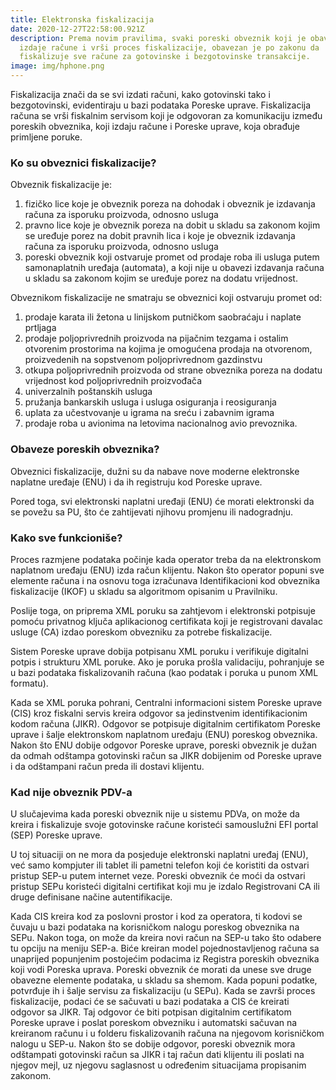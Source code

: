 ```yaml
---
title: Elektronska fiskalizacija
date: 2020-12-27T22:58:00.921Z
description: Prema novim pravilima, svaki poreski obveznik koji je obavezan da
  izdaje račune i vrši proces fiskalizacije, obavezan je po zakonu da
  fiskalizuje sve račune za gotovinske i bezgotovinske transakcije.
image: img/hphone.png
---
```

Fiskalizacija znači da se svi izdati računi, kako gotovinski tako i bezgotovinski, evidentiraju u bazi podataka Poreske uprave. Fiskalizacija računa se vrši fiskalnim servisom koji je odgovoran za komunikaciju između poreskih obveznika, koji izdaju račune i Poreske uprave, koja obrađuje primljene poruke.

### **Ko su obveznici fiskalizacije?**

Obveznik fiskalizacije je:

1. fizičko lice koje je obveznik poreza na dohodak i obveznik je izdavanja računa za isporuku proizvoda, odnosno usluga
2. pravno lice koje je obveznik poreza na dobit u skladu sa zakonom kojim se uređuje porez na dobit pravnih lica i koje je obveznik izdavanja računa za isporuku proizvoda, odnosno usluga
3. poreski obveznik koji ostvaruje promet od prodaje roba ili usluga putem samonaplatnih uređaja (automata), a koji nije u obavezi izdavanja računa u skladu sa zakonom kojim se uređuje porez na dodatu vrijednost.

Obveznikom fiskalizacije ne smatraju se obveznici koji ostvaruju promet od:

1. prodaje karata ili žetona u linijskom putničkom saobraćaju i naplate prtljaga
2. prodaje poljoprivrednih proizvoda na pijačnim tezgama i ostalim otvorenim prostorima na kojima je omogućena prodaja na otvorenom, proizvedenih na sopstvenom poljoprivrednom gazdinstvu
3. otkupa poljoprivrednih proizvoda od strane obveznika poreza na dodatu vrijednost kod poljoprivrednih proizvođača
4. univerzalnih poštanskih usluga
5. pružanja bankarskih usluga i usluga osiguranja i reosiguranja
6. uplata za učestvovanje u igrama na sreću i zabavnim igrama
7. prodaje roba u avionima na letovima nacionalnog avio prevoznika.

### **Obaveze poreskih obveznika?**

Obveznici fiskalizacije, dužni su da nabave nove moderne elektronske naplatne uređaje (ENU) i da ih registruju kod Poreske uprave.

Pored toga, svi elektronski naplatni uređaji (ENU) će morati elektronski da se povežu sa PU, što će zahtijevati njihovu promjenu ili nadogradnju.

### **Kako sve funkcioniše?**

Proces razmjene podataka počinje kada operator treba da na elektronskom naplatnom uređaju (ENU) izda račun klijentu. Nakon što operator popuni sve elemente računa i na osnovu toga izračunava Identifikacioni kod obveznika fiskalizacije (IKOF) u skladu sa algoritmom opisanim u Pravilniku.

Poslije toga, on priprema XML poruku sa zahtjevom i elektronski potpisuje pomoću privatnog ključa aplikacionog certifikata koji je registrovani davalac usluge (CA) izdao poreskom obvezniku za potrebe fiskalizacije.

Sistem Poreske uprave dobija potpisanu XML poruku i verifikuje digitalni potpis i strukturu XML poruke. Ako je poruka prošla validaciju, pohranjuje se u bazi podataka fiskalizovanih računa (kao podatak i poruka u punom XML formatu).

Kada se XML poruka pohrani, Centralni informacioni sistem Poreske uprave (CIS) kroz fiskalni servis kreira odgovor sa jedinstvenim identifikacionim kodom računa (JIKR). Odgovor se potpisuje digitalnim certifikatom Poreske uprave i šalje elektronskom naplatnom uređaju (ENU) poreskog obveznika. Nakon što ENU dobije odgovor Poreske uprave, poreski obveznik je dužan da odmah odštampa gotovinski račun sa JIKR dobijenim od Poreske uprave i da odštampani račun preda ili dostavi klijentu.

### **Kad nije obveznik PDV-a**

U slučajevima kada poreski obveznik nije u sistemu PDVa, on može da kreira i fiskalizuje svoje gotovinske račune koristeći samouslužni EFI portal (SEP) Poreske uprave.

U toj situaciji on ne mora da posjeduje elektronski naplatni uređaj (ENU), već samo kompjuter ili tablet ili pametni telefon koji će koristiti da ostvari pristup SEP-u putem internet veze. Poreski obveznik će moći da ostvari pristup SEPu koristeći digitalni certifikat koji mu je izdalo Registrovani CA ili druge definisane načine autentifikacije.

Kada CIS kreira kod za poslovni prostor i kod za operatora, ti kodovi se čuvaju u bazi podataka na korisničkom nalogu poreskog obveznika na SEPu. Nakon toga, on može da kreira novi račun na SEP-u tako što odabere tu opciju na meniju SEP-a. Biće kreiran model pojednostavljenog računa sa unaprijed popunjenim postojećim podacima iz Registra poreskih obveznika koji vodi Poreska uprava. Poreski obveznik će morati da unese sve druge obavezne elemente podataka, u skladu sa shemom. Kada popuni podatke, potvrđuje ih i šalje servisu za fiskalizaciju (u SEPu). Kada se završi proces fiskalizacije, podaci će se sačuvati u bazi podataka a CIS će kreirati odgovor sa JIKR. Taj odgovor će biti potpisan digitalnim certifikatom Poreske uprave i poslat poreskom obvezniku i automatski sačuvan na kreiranom računu i u folderu fiskalizovanih računa na njegovom korisničkom nalogu u SEP-u. Nakon što se dobije odgovor, poreski obveznik mora odštampati gotovinski račun sa JIKR i taj račun dati klijentu ili poslati na njegov mejl, uz njegovu saglasnost u određenim situacijama propisanim zakonom.